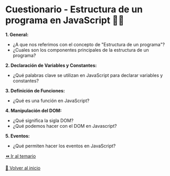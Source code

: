 # Cuestionario - Estructura de un programa en JavaScript 👩‍💻

**1. General:**
   - ¿A que nos referimos con el concepto de "Estructura de un programa"?
   - ¿Cuales son los componentes principales de la estructura de un programa?

**2. Declaración de Variables y Constantes:** 
   - ¿Qué palabras clave se utilizan en JavaScript para declarar variables y constantes? 

**3. Definición de Funciones:**
   - ¿Qué es una función en JavaScript?

**4. Manipulación del DOM:**
   - ¿Qué significa la sigla DOM?
   - ¿Qué podemos hacer con el DOM en Javascript?

**5. Eventos:**
   - ¿Qué permiten hacer los eventos en JavaScript?

[⏪ Ir al temario](../../../temario/01-introduccion/01-sintaxis-basica/02-estructura-de-un-programa.md)

[🏡 Volver al inicio](../../../readme.md)
